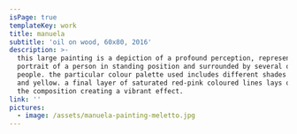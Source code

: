 ```yaml
---
isPage: true
templateKey: work
title: manuela
subtitle: 'oil on wood, 60x80, 2016'
description: >-
  this large painting is a depiction of a profound perception, represented as a
  portrait of a person in standing position and surrounded by several other
  people. the particular colour palette used includes different shades of green
  and yellow. a final layer of saturated red-pink coloured lines lays on top of
  the composition creating a vibrant effect.
link: ''
pictures:
  - image: /assets/manuela-painting-meletto.jpg
---
```


